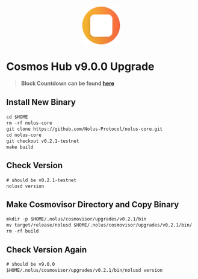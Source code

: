 <p align="center">
  <img height="100" height="auto" src="https://raw.githubusercontent.com/Nodeist/Kurulumlar/main/logos/nolus.png">
</p>

# Cosmos Hub v9.0.0 Upgrade
> **Block Countdown can be found [here](https://nolus.explorers.guru/block/1327000)**


## Install New Binary
```
cd $HOME
rm -rf nolus-core
git clone https://github.com/Nolus-Protocol/nolus-core.git
cd nolus-core
git checkout v0.2.1-testnet
make build
```

## Check Version
```
# should be v0.2.1-testnet
nolusd version

```


## Make Cosmovisor Directory and Copy Binary
```
mkdir -p $HOME/.nolus/cosmovisor/upgrades/v0.2.1/bin
mv target/release/nolusd $HOME/.nolus/cosmovisor/upgrades/v0.2.1/bin/
rm -rf build
```


## Check Version Again
```
# should be v9.0.0
$HOME/.nolus/cosmovisor/upgrades/v0.2.1/bin/nolusd version
```
